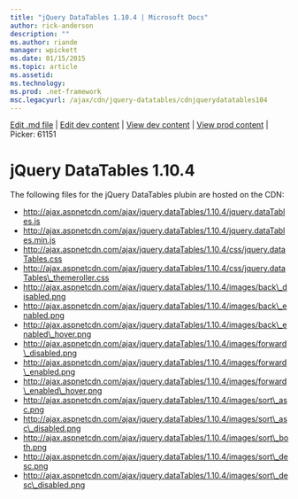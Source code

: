 ```yaml
---
title: "jQuery DataTables 1.10.4 | Microsoft Docs"
author: rick-anderson
description: ""
ms.author: riande
manager: wpickett
ms.date: 01/15/2015
ms.topic: article
ms.assetid: 
ms.technology: 
ms.prod: .net-framework
msc.legacyurl: /ajax/cdn/jquery-datatables/cdnjquerydatatables104
---
```

[Edit .md file](C:\Projects\msc\dev\Msc.Www\Web.ASP\App_Data\github\ajax\cdn\jquery-datatables\cdnjquerydatatables104.md) | [Edit dev content](http://www.aspdev.net/umbraco#/content/content/edit/61151) | [View dev content](http://docs.aspdev.net/tutorials/ajax/cdn/jquery-datatables/cdnjquerydatatables104.html) | [View prod content](http://www.asp.net/ajax/cdn/jquery-datatables/cdnjquerydatatables104) | Picker: 61151

jQuery DataTables 1.10.4
====================
The following files for the jQuery DataTables plubin are hosted on the CDN:

- http://ajax.aspnetcdn.com/ajax/jquery.dataTables/1.10.4/jquery.dataTables.js
- http://ajax.aspnetcdn.com/ajax/jquery.dataTables/1.10.4/jquery.dataTables.min.js
- http://ajax.aspnetcdn.com/ajax/jquery.dataTables/1.10.4/css/jquery.dataTables.css
- http://ajax.aspnetcdn.com/ajax/jquery.dataTables/1.10.4/css/jquery.dataTables\_themeroller.css
- http://ajax.aspnetcdn.com/ajax/jquery.dataTables/1.10.4/images/back\_disabled.png
- http://ajax.aspnetcdn.com/ajax/jquery.dataTables/1.10.4/images/back\_enabled.png
- http://ajax.aspnetcdn.com/ajax/jquery.dataTables/1.10.4/images/back\_enabled\_hover.png
- http://ajax.aspnetcdn.com/ajax/jquery.dataTables/1.10.4/images/forward\_disabled.png
- http://ajax.aspnetcdn.com/ajax/jquery.dataTables/1.10.4/images/forward\_enabled.png
- http://ajax.aspnetcdn.com/ajax/jquery.dataTables/1.10.4/images/forward\_enabled\_hover.png
- http://ajax.aspnetcdn.com/ajax/jquery.dataTables/1.10.4/images/sort\_asc.png
- http://ajax.aspnetcdn.com/ajax/jquery.dataTables/1.10.4/images/sort\_asc\_disabled.png
- http://ajax.aspnetcdn.com/ajax/jquery.dataTables/1.10.4/images/sort\_both.png
- http://ajax.aspnetcdn.com/ajax/jquery.dataTables/1.10.4/images/sort\_desc.png
- http://ajax.aspnetcdn.com/ajax/jquery.dataTables/1.10.4/images/sort\_desc\_disabled.png